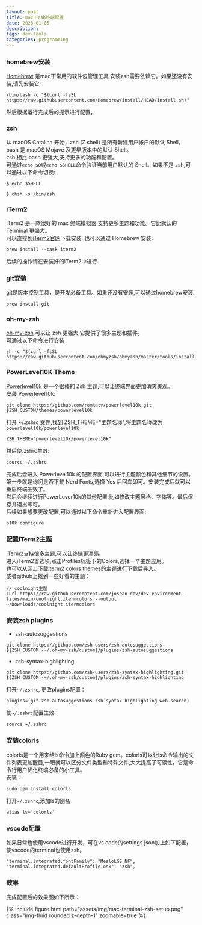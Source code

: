 ```yaml
---
layout: post
title: mac下zsh终端配置
date: 2023-01-05
description: 
tags: dev-tools
categories: programming
---
```

### homebrew安装
[Homebrew](https://brew.sh/) 是mac下常用的软件包管理工具,安装zsh需要依赖它。如果还没有安装,请先安装它:
```
/bin/bash -c "$(curl -fsSL https://raw.githubusercontent.com/Homebrew/install/HEAD/install.sh)"
```
然后根据运行完成后的提示进行配置。

### zsh 
从 macOS Catalina 开始，zsh (Z shell) 是所有新建用户帐户的默认 Shell。  
bash 是 macOS Mojave 及更早版本中的默认 Shell。  
zsh 相比 bash 更强大,支持更多的功能和配置。  
可通过`echo $0`或`echo $SHELL`命令验证当前用户默认的 Shell。如果不是 zsh,可以通过以下命令切换:
```
$ echo $SHELL

$ chsh -s /bin/zsh
```

### iTerm2
iTerm2 是一款很好的 mac 终端模拟器,支持更多主题和功能。它比默认的 Terminal 更强大。  
可以直接到[iTerm2官网](https://iterm2.com/)下载安装,
也可以通过 Homebrew 安装:
```
brew install --cask iterm2
```
后续的操作请在安装好的iTerm2中进行.

### git安装
git是版本控制工具，是开发必备工具。如果还没有安装,可以通过homebrew安装:
```
brew install git
```

### oh-my-zsh
[oh-my-zsh](https://ohmyz.sh/) 可以让 zsh 更强大,它提供了很多主题和插件。  
可通过以下命令进行安装：
```
sh -c "$(curl -fsSL https://raw.githubusercontent.com/ohmyzsh/ohmyzsh/master/tools/install.sh)"
```

### PowerLevel10K Theme
[Powerlevel10k](https://github.com/romkatv/powerlevel10k) 是一个很棒的 Zsh 主题,可以让终端界面更加清爽美观。  
安装 Powerlevel10k:
```
git clone https://github.com/romkatv/powerlevel10k.git $ZSH_CUSTOM/themes/powerlevel10k
```
打开 ~/.zshrc 文件,找到 ZSH_THEME="主题名称",将主题名称改为 `powerlevel10k/powerlevel10k`
```
ZSH_THEME="powerlevel10k/powerlevel10k"
```
然后使.zshrc生效:
```
source ~/.zshrc
```
完成后会进入 Powerlevel10k 的配置界面,可以进行主题颜色和其他细节的设置。第一步就是询问是否下载 Nerd Fonts,选择 Yes 后回车即可。安装完成后就可以重启终端生效了。  
然后会继续进行PowerLever10k的其他配置,比如修改主题风格、字体等。最后保存并退出即可。  
后续如果想要更改配置,可以通过以下命令重新进入配置界面:
```
p10k configure
```

### 配置iTerm2主题
iTerm2支持很多主题,可以让终端更漂亮。  
进入iTerm2首选项,点击Profiles标签下的Colors,选择一个主题应用。  
也可以从网上下载[iterm2 colors themes](https://iterm2colorschemes.com/)的主题进行下载后导入。  
或者github上找到一些好看的主题：  
```
// coolnight主题
curl https://raw.githubusercontent.com/josean-dev/dev-environment-files/main/coolnight.itermcolors --output ~/Downloads/coolnight.itermcolors
```

### 安装zsh plugins
* zsh-autosuggestions
```
git clone https://github.com/zsh-users/zsh-autosuggestions ${ZSH_CUSTOM:-~/.oh-my-zsh/custom}/plugins/zsh-autosuggestions
```
* zsh-syntax-highlighting
```
git clone https://github.com/zsh-users/zsh-syntax-highlighting.git ${ZSH_CUSTOM:-~/.oh-my-zsh/custom}/plugins/zsh-syntax-highlighting
```
打开`~/.zshrc`, 更改plugins配置：
```
plugins=(git zsh-autosuggestions zsh-syntax-highlighting web-search)
```
使`~/.zshrc`配置生效：
```
source ~/.zshrc
```


### 安装colorls
colorls是一个用来给ls命令加上颜色的Ruby gem。colorls可以让ls命令输出的文件列表更加醒目,一眼就可以区分文件类型和特殊文件,大大提高了可读性。它是命令行用户优化终端必备的小工具。  
安装：
```
sudo gem install colorls
```
打开`~/.zshrc`,添加ls的别名
```
alias ls='colorls'
```


### vscode配置
如果日常也使用vscode进行开发，可在vs code的settings.json加上如下配置，使vscode的terminal也使用zsh。
```
"terminal.integrated.fontFamily": "MesloLGS NF",
"terminal.integrated.defaultProfile.osx": "zsh",
```

### 效果
完成配置后的效果图如下所示：
<div class="row mt-3">
    <div class="col-sm mt-3 mt-md-0">
        {% include figure.html path="assets/img/mac-terminal-zsh-setup.png" class="img-fluid rounded z-depth-1" zoomable=true %}
    </div>
</div>